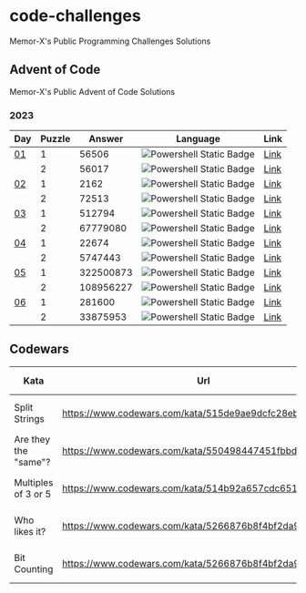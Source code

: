 # code-challenges
Memor-X's Public Programming Challenges Solutions

## Advent of Code
Memor-X's Public Advent of Code Solutions

### 2023
| Day | Puzzle | Answer | Language | Link |
| --- | --- | --- | --- | --- |
| [01](https://adventofcode.com/2023/day/1) | 1 | 56506 | ![Powershell Static Badge](https://img.shields.io/badge/Powershell-012456?style=for-the-badge&logo=powershell) | [Link](powershell/advent-of-code/2023/01-Puzzle1) 
| | 2 | 56017 | ![Powershell Static Badge](https://img.shields.io/badge/Powershell-012456?style=for-the-badge&logo=powershell) | [Link](powershell/advent-of-code/2023/01-Puzzle2) |
| [02](https://adventofcode.com/2023/day/2) | 1 | 2162 | ![Powershell Static Badge](https://img.shields.io/badge/Powershell-012456?style=for-the-badge&logo=powershell) | [Link](powershell/advent-of-code/2023/02-Puzzle1) | 
| | 2 | 72513 | ![Powershell Static Badge](https://img.shields.io/badge/Powershell-012456?style=for-the-badge&logo=powershell) | [Link](powershell/advent-of-code/2023/02-Puzzle2) |
| [03](https://adventofcode.com/2023/day/3) | 1 | 512794 | ![Powershell Static Badge](https://img.shields.io/badge/Powershell-012456?style=for-the-badge&logo=powershell) | [Link](powershell/advent-of-code/2023/03-Puzzle1) 
| | 2 | 67779080 | ![Powershell Static Badge](https://img.shields.io/badge/Powershell-012456?style=for-the-badge&logo=powershell) | [Link](powershell/advent-of-code/2023/03-Puzzle2) |
| [04](https://adventofcode.com/2023/day/4) | 1 | 22674 | ![Powershell Static Badge](https://img.shields.io/badge/Powershell-012456?style=for-the-badge&logo=powershell) | [Link](powershell/advent-of-code/2023/04-Puzzle1) 
| | 2 | 5747443 | ![Powershell Static Badge](https://img.shields.io/badge/Powershell-012456?style=for-the-badge&logo=powershell) | [Link](powershell/advent-of-code/2023/04-Puzzle2) |
| [05](https://adventofcode.com/2023/day/5) | 1 | 322500873 | ![Powershell Static Badge](https://img.shields.io/badge/Powershell-012456?style=for-the-badge&logo=powershell) | [Link](powershell/advent-of-code/2023/05-Puzzle1) 
| | 2 | 108956227 | ![Powershell Static Badge](https://img.shields.io/badge/Powershell-012456?style=for-the-badge&logo=powershell) | [Link](powershell/advent-of-code/2023/05-Puzzle2) |
| [06](https://adventofcode.com/2023/day/6) | 1 | 281600 | ![Powershell Static Badge](https://img.shields.io/badge/Powershell-012456?style=for-the-badge&logo=powershell) | [Link](powershell/advent-of-code/2023/06-Puzzle1) 
| | 2 | 33875953 | ![Powershell Static Badge](https://img.shields.io/badge/Powershell-012456?style=for-the-badge&logo=powershell) | [Link](powershell/advent-of-code/2023/06-Puzzle2) |

## Codewars

| Kata | Url | Challange Type | Language | Solution | Tests | Coverage |
| --- | --- | --- | --- | --- | --- | --- |
| Split Strings | https://www.codewars.com/kata/515de9ae9dcfc28eb6000001 | Rank Up | ![Powershell Static Badge](https://img.shields.io/badge/Powershell-012456?style=for-the-badge&logo=powershell) | [Link](powershell/codewars/001-Split%20Strings) | 9 | 100% |
| Are they the "same"? | https://www.codewars.com/kata/550498447451fbbd7600041c | Rank Up | ![Powershell Static Badge](https://img.shields.io/badge/Powershell-012456?style=for-the-badge&logo=powershell) | [Link](powershell/codewars/002-Are%20they%20the%20same) | 40 | 100% |
| Multiples of 3 or 5 | https://www.codewars.com/kata/514b92a657cdc65150000006 | Rank Up | ![Powershell Static Badge](https://img.shields.io/badge/Powershell-012456?style=for-the-badge&logo=powershell) | [Link](powershell/codewars/003-Multiples%20of%203%20or%205) | 4 | 100% |
| Who likes it? | https://www.codewars.com/kata/5266876b8f4bf2da9b000362 | Rank Up | ![Python Static Badge](https://img.shields.io/badge/Python-2b5b84?style=for-the-badge&logo=python&logoColor=FFFFFF&labelColor=2b5b84) | [Link](python//codewars/004-Likes) | 9 | 100% |
| Bit Counting | https://www.codewars.com/kata/5266876b8f4bf2da9b000362 | Rank Up | ![Ruby Static Badge](https://img.shields.io/badge/Ruby-CC342D?style=for-the-badge&logo=ruby&logoColor=FFFFFF&labelColor=CC342D) | [Link](ruby/codewars/005-Bit-Counting) | 5 | 100% |